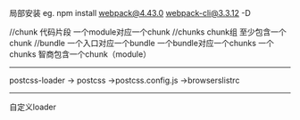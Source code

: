 局部安装  eg.
npm install webpack@4.43.0 webpack-cli@3.3.12 -D

//chunk 代码片段 一个module对应一个chunk
//chunks chunk组 至少包含一个chunk
//bundle  一个入口对应一个bundle
一个bundle对应一个chunks 一个chunks 智商包含一个chunk（module）


---------


postcss-loader -> postcss ->postcss.config.js ->browserslistrc

---------
自定义loader 

